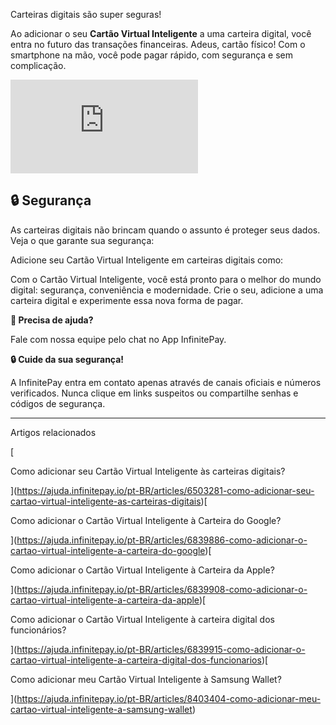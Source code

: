 Carteiras digitais são super seguras!

Ao adicionar o seu **Cartão Virtual Inteligente** a uma carteira digital, você entra no futuro das transações financeiras. Adeus, cartão físico! Com o smartphone na mão, você pode pagar rápido, com segurança e sem complicação.

<iframe src="https://www.youtube.com/embed/4xZhmio3Z8A" frameborder="0" allowfullscreen="allowfullscreen"></iframe>

## **🔒 Segurança**

As carteiras digitais não brincam quando o assunto é proteger seus dados. Veja o que garante sua segurança:

Adicione seu Cartão Virtual Inteligente em carteiras digitais como:

Com o Cartão Virtual Inteligente, você está pronto para o melhor do mundo digital: segurança, conveniência e modernidade. Crie o seu, adicione a uma carteira digital e experimente essa nova forma de pagar.

**🔔 Precisa de ajuda?**

Fale com nossa equipe pelo chat no App InfinitePay.

**🔒 Cuide da sua segurança!**

A InfinitePay entra em contato apenas através de canais oficiais e números verificados. Nunca clique em links suspeitos ou compartilhe senhas e códigos de segurança.

___

Artigos relacionados

[

Como adicionar seu Cartão Virtual Inteligente às carteiras digitais?

](https://ajuda.infinitepay.io/pt-BR/articles/6503281-como-adicionar-seu-cartao-virtual-inteligente-as-carteiras-digitais)[

Como adicionar o Cartão Virtual Inteligente à Carteira do Google?

](https://ajuda.infinitepay.io/pt-BR/articles/6839886-como-adicionar-o-cartao-virtual-inteligente-a-carteira-do-google)[

Como adicionar o Cartão Virtual Inteligente à Carteira da Apple?

](https://ajuda.infinitepay.io/pt-BR/articles/6839908-como-adicionar-o-cartao-virtual-inteligente-a-carteira-da-apple)[

Como adicionar o Cartão Virtual Inteligente à carteira digital dos funcionários?

](https://ajuda.infinitepay.io/pt-BR/articles/6839915-como-adicionar-o-cartao-virtual-inteligente-a-carteira-digital-dos-funcionarios)[

Como adicionar meu Cartão Virtual Inteligente à Samsung Wallet?

](https://ajuda.infinitepay.io/pt-BR/articles/8403404-como-adicionar-meu-cartao-virtual-inteligente-a-samsung-wallet)